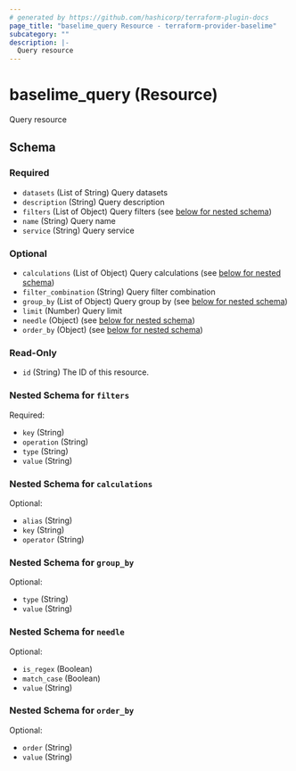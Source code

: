 ```yaml
---
# generated by https://github.com/hashicorp/terraform-plugin-docs
page_title: "baselime_query Resource - terraform-provider-baselime"
subcategory: ""
description: |-
  Query resource
---
```


# baselime_query (Resource)

Query resource



<!-- schema generated by tfplugindocs -->
## Schema

### Required

- `datasets` (List of String) Query datasets
- `description` (String) Query description
- `filters` (List of Object) Query filters (see [below for nested schema](#nestedatt--filters))
- `name` (String) Query name
- `service` (String) Query service

### Optional

- `calculations` (List of Object) Query calculations (see [below for nested schema](#nestedatt--calculations))
- `filter_combination` (String) Query filter combination
- `group_by` (List of Object) Query group by (see [below for nested schema](#nestedatt--group_by))
- `limit` (Number) Query limit
- `needle` (Object) (see [below for nested schema](#nestedatt--needle))
- `order_by` (Object) (see [below for nested schema](#nestedatt--order_by))

### Read-Only

- `id` (String) The ID of this resource.

<a id="nestedatt--filters"></a>
### Nested Schema for `filters`

Required:

- `key` (String)
- `operation` (String)
- `type` (String)
- `value` (String)


<a id="nestedatt--calculations"></a>
### Nested Schema for `calculations`

Optional:

- `alias` (String)
- `key` (String)
- `operator` (String)


<a id="nestedatt--group_by"></a>
### Nested Schema for `group_by`

Optional:

- `type` (String)
- `value` (String)


<a id="nestedatt--needle"></a>
### Nested Schema for `needle`

Optional:

- `is_regex` (Boolean)
- `match_case` (Boolean)
- `value` (String)


<a id="nestedatt--order_by"></a>
### Nested Schema for `order_by`

Optional:

- `order` (String)
- `value` (String)
